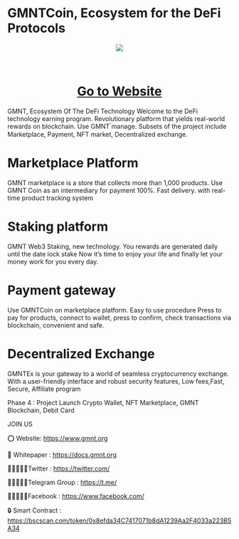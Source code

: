 # GMNTCoin, Ecosystem for the DeFi Protocols
<div align="center"><img src="https://gmnt.org/wp-content/uploads/2024/02/cropped-231-1-removebg-preview.png" /><br />
</div>
<div align="center">
  <h1><br />
    <a href="https://www.gmnt.org/" target="_blank">Go to Website<br />
    </a></h1>
</div>
GMNT, Ecosystem Of The DeFi Technology
Welcome to the DeFi technology earning program. Revolutionary platform that yields real-world rewards on blockchain. Use GMNT  ์manage. Subsets of the project include Marketplace, Payment, NFT market, Decentralized exchange.

# Marketplace Platform
GMNT marketplace is a store that collects more than 1,000 products. Use GMNT Coin as an intermediary for payment 100%. Fast delivery. with real-time product tracking system

# Staking platform
GMNT Web3 Staking, new technology. You rewards are generated daily until the date lock stake Now it’s time to enjoy your life and finally let your money work for you every day.

# Payment gateway
Use GMNTCoin on marketplace platform. Easy to use procedure Press to pay for products, connect to wallet, press to confirm, check transactions via blockchain, convenient and safe.

# Decentralized Exchange
GMNTEx is your gateway to a world of seamless cryptocurrency exchange. With a user-friendly interface and robust security features, Low fees,Fast, Secure, Affiliate program

Phase 4 : Project Launch Crypto Wallet, NFT Marketplace, GMNT Blockchain, Debit Card

JOIN US

⭕ Website: https://www.gmnt.org

📄 Whitepaper : https://docs.gmnt.org

👨🏿‍🤝‍👨🏿Twitter : https://twitter.com/

👨🏿‍🤝‍👨🏿Telegram Group : https://t.me/

👨🏿‍🤝‍👨🏿Facebook : https://www.facebook.com/

🔒 Smart Contract : https://bscscan.com/token/0x8efda34C7417071b8dA1239Aa2F4033a223B5A34
